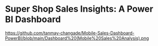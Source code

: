 # Super Shop Sales Insights: A Power BI Dashboard
https://github.com/tanmay-changade/Mobile-Sales-Dashboard-PowerBI/blob/main/Dashboard%20(Mobile%20Sales%20Analysis).png
